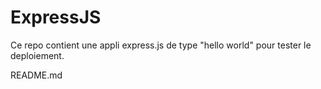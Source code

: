 # ExpressJS

Ce repo contient une appli express.js de type "hello world" pour tester le deploiement.

README.md